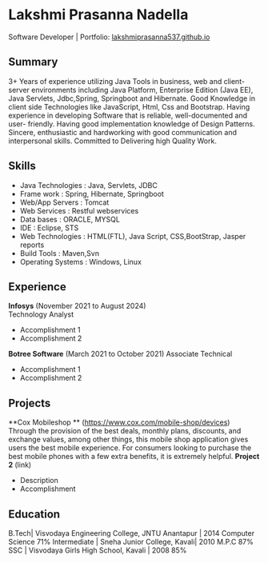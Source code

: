 # Lakshmi Prasanna Nadella
Software Developer | Portfolio: [lakshmiprasanna537.github.io](https://lakshmiprasanna537.github.io/resume_537/)

## Summary
3+ Years of experience utilizing Java Tools in business, web and client-server environments including Java Platform, Enterprise Edition (Java EE), Java Servlets, Jdbc,Spring, Springboot and Hibernate.
Good Knowledge in client side Technologies like JavaScript, Html, Css and Bootstrap.
Having experience in developing Software that is reliable, well-documented and user- friendly.
Having good implementation knowledge of Design Patterns.
Sincere, enthusiastic and hardworking with good communication and interpersonal skills.
Committed to Delivering high Quality Work.

## Skills
 * Java Technologies :	Java, Servlets,  JDBC
 * Frame work        : Spring, Hibernate, Springboot
 * Web/App Servers	  : Tomcat
 * Web Services	    : Restful webservices
 * Data bases        : ORACLE, MYSQL
 * IDE               : Eclipse, STS
 * Web Technologies  :	HTML(FTL), Java Script, CSS,BootStrap, Jasper reports
 * Build Tools       :	Maven,Svn
 * Operating Systems	: Windows, Linux

## Experience
**Infosys** (November 2021 to August 2024)   
Technology Analyst
- Accomplishment 1
- Accomplishment 2  

**Botree Software** (March 2021 to October 2021)
Associate Technical
- Accomplishment 1
- Accomplishment 2

## Projects
**Cox Mobileshop ** (https://www.cox.com/mobile-shop/devices)  
Through the provision of the best deals, monthly plans, discounts, and exchange values, among other things, this mobile shop application gives users the best mobile experience. For consumers looking to purchase the best mobile phones with a few extra benefits, it is extremely helpful. 
**Project 2** (link)
- Description 
- Accomplishment

## Education
B.Tech| Visvodaya Engineering College, JNTU Anantapur | 2014 Computer Science 71%
Intermediate | Sneha Junior College, Kavali| 2010 M.P.C 87%
SSC | Visvodaya Girls High School, Kavali  | 2008 85%

